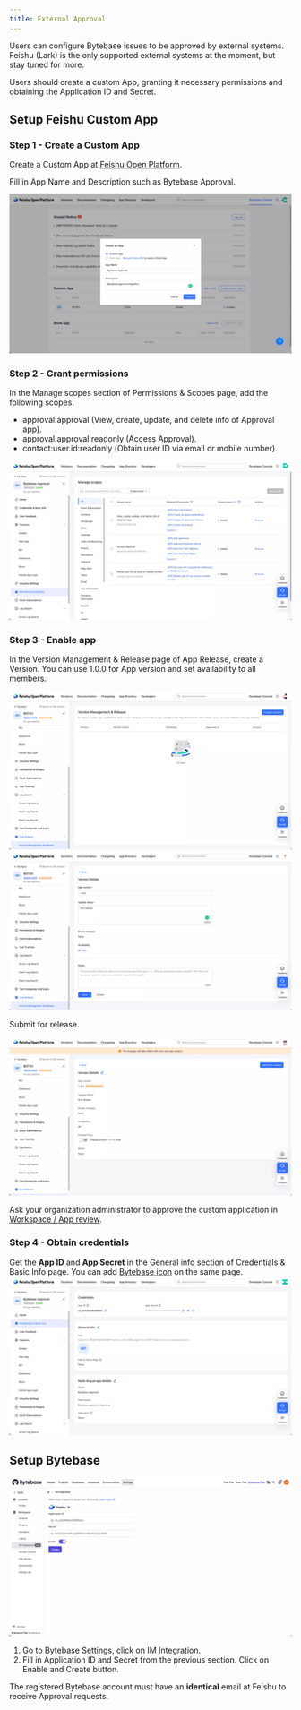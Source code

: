 ```yaml
---
title: External Approval
---
```


Users can configure Bytebase issues to be approved by external systems. Feishu (Lark) is the only supported external systems at the moment, but stay tuned for more.

Users should create a custom App, granting it necessary permissions and obtaining the Application ID and Secret.

## Setup Feishu Custom App 

### Step 1 - Create a Custom App

Create a Custom App at [Feishu Open Platform](https://open.feishu.cn/app).

Fill in App Name and Description such as Bytebase Approval.

![feishu app creation page](/static/docs/external-approval-feishu-create.webp)

### Step 2 - Grant permissions

In the Manage scopes section of Permissions & Scopes page, add the following scopes.

- approval:approval (View, create, update, and delete info of Approval app).
- approval:approval:readonly (Access Approval).
- contact:user.id:readonly (Obtain user ID via email or mobile number).

![feishu app permission page](/static/docs/external-approval-feishu-permission.webp)

### Step 3 - Enable app

In the Version Management & Release page of App Release, create a Version. You can use 1.0.0 for App version and set availability to all members.

![feishu app release page](/static/docs/external-approval-feishu-enable-1.webp)
![feishu app release page version details](/static/docs/external-approval-feishu-enable-2.webp)

Submit for release.

![feishu app release submission page](/static/docs/external-approval-feishu-enable-3.webp)

Ask your organization administrator to approve the custom application in [Workspace / App review](https://feishu.cn/admin/appCenter/audit).

### Step 4 - Obtain credentials

Get the **App ID** and **App Secret** in the General info section of Credentials & Basic Info page. You can add [Bytebase icon](https://www.bytebase.com/brand) on the same page.
![feishu app credential page](/static/docs/external-approval-feishu-credential.webp)

## Setup Bytebase

![external approval bytebase setting page](/static/docs/external-approval-bytebase-setting.webp)

1. Go to Bytebase Settings, click on IM Integration.
1. Fill in Application ID and Secret from the previous section. Click on Enable and Create button.

<hint-block type="warning">

The registered Bytebase account must have an <b>identical</b> email at Feishu to receive Approval requests.

</hint-block>
